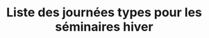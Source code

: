 ---
layout: layout_generic
language: fr
season: winter
type: B2B
menu: seminaire
topnav_color_text: 
title: Liste des journées types pour les séminaires hiver
permalink: "/fr/seminaires-hiver/journees-types-seminaires"
meta-title: Liste des journées types pour les séminaires hiver
meta-description: Connaissez-vous Ze Hero, la référence de l'Outdoor ? Découvrez l'équipe
  Ze Hero, notre histoire et les valeurs qui nous animent
baseline: Découvrez ZE HERO
redirection_from:
page_sections:
- template: 2colTitreTxt
  title: Liste des journées types pour les séminaires hiver
  content: |-
    ZE HERO Séminaires vous propose des journées préparées, parfait pour les clients proches et vos équipes.
- template: listServices
  service: journees
- template: cta
  intro: Demande de devis
  headline: Faîtes votre demande de devis en ligne pour vos séminaires hiver ou été
  button:
    text_button: Je veux un devis
    href_button: /fr/seminaire-devis/
---